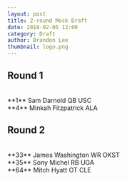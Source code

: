 ```yaml
---
layout: post
title: 2-round Mock Draft
date: 2018-02-05 12:00
category: Draft
author: Brandon Lee
thumbnail: logo.png
---
```


## Round 1
<BR>
**1**  Sam Darnold  QB  USC
<BR>
**4**  Minkah Fitzpatrick  ALA

<BR>

## Round 2
<BR>
**33**  James Washington  WR  OKST
<BR>
**35**  Sony Michel  RB  UGA
<BR>
**64** Mitch Hyatt  OT  CLE
